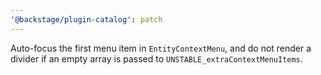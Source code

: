 ```yaml
---
'@backstage/plugin-catalog': patch
---
```


Auto-focus the first menu item in `EntityContextMenu`, and do not render a divider if an empty array is passed to `UNSTABLE_extraContextMenuItems`.
